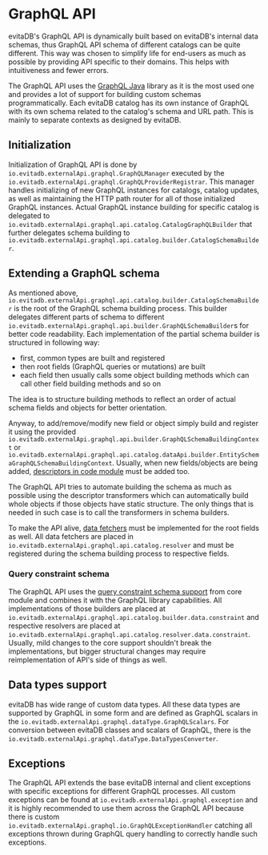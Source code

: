# GraphQL API

evitaDB's GraphQL API is dynamically built based on evitaDB's internal data schemas, thus GraphQL API schema of different
catalogs can be quite different. This way was chosen to simplify life for end-users as much as possible by providing 
API specific to their domains. This helps with intuitiveness and fewer errors.

The GraphQL API uses the [GraphQL Java](https://www.graphql-java.com/) library as it is the most used one and provides
a lot of support for building custom schemas programmatically.
Each evitaDB catalog has its own instance of GraphQL with its own schema related to the catalog's
schema and URL path. This is mainly to separate contexts as designed by evitaDB.

## Initialization

Initialization of GraphQL API is done by `io.evitadb.externalApi.graphql.GraphQLManager` executed by the
`io.evitadb.externalApi.graphql.GraphQLProviderRegistrar`. This manager handles initializing of new GraphQL instances for 
catalogs, catalog updates, as well as maintaining the HTTP path router for all of those initialized GraphQL instances.
Actual GraphQL instance building for specific catalog is delegated to `io.evitadb.externalApi.graphql.api.catalog.CatalogGraphQLBuilder`
that further delegates schema building to `io.evitadb.externalApi.graphql.api.catalog.builder.CatalogSchemaBuilder`.

## Extending a GraphQL schema

As mentioned above, `io.evitadb.externalApi.graphql.api.catalog.builder.CatalogSchemaBuilder` is the root of the GraphQL schema
building process. This builder delegates different parts of schema to different `io.evitadb.externalApi.graphql.api.builder.GraphQLSchemaBuilder`s
for better code readability. 
Each implementation of the partial schema builder is structured in following way:

- first, common types are built and registered
- then root fields (GraphQL queries or mutations) are built
- each field then usually calls some object building methods which can call other field building methods and so on

The idea is to structure building methods to reflect an order of actual schema fields and objects for better orientation.

Anyway, to add/remove/modify new field or object simply build and register it using the provided 
`io.evitadb.externalApi.graphql.api.builder.GraphQLSchemaBuildingContext` or 
`io.evitadb.externalApi.graphql.api.catalog.dataApi.builder.EntitySchemaGraphQLSchemaBuildingContext`. Usually, when new
fields/objects are being added, [descriptors in code module](external-apis.md#describing-model-entity) must be added too.

The GraphQL API tries to automate building the schema as much as possible using the descriptor transformers which can 
automatically build whole objects if those objects have static structure. The only things that is needed in such case is
to call the transformers in schema builders.

To make the API alive, [data fetchers](https://www.graphql-java.com/documentation/data-fetching) must be implemented for
the root fields as well. All data fetchers are placed in `io.evitadb.externalApi.graphql.api.catalog.resolver` and must
be registered during the schema building process to respective fields.

### Query constraint schema

The GraphQL API uses the [query constraint schema support](external-apis.md#query-constraint-schema) from core module
and combines it with the GraphQL library capabilities. All implementations of those builders are placed at 
`io.evitadb.externalApi.graphql.api.catalog.builder.data.constraint` and respective resolvers are placed at 
`io.evitadb.externalApi.graphql.api.catalog.resolver.data.constraint`. Usually, mild changes to the core support
shouldn't break the implementations, but bigger structural changes may require reimplementation of API's side of things as
well.

## Data types support

evitaDB has wide range of custom data types. All these data types are supported by GraphQL in some form and are defined
as GraphQL scalars in the `io.evitadb.externalApi.graphql.dataType.GraphQLScalars`. For conversion between evitaDB classes 
and scalars of GraphQL, there is the `io.evitadb.externalApi.graphql.dataType.DataTypesConverter`.

## Exceptions

The GraphQL API extends the base evitaDB internal and client exceptions with specific exceptions for different GraphQL
processes. All custom exceptions can be found at `io.evitadb.externalApi.graphql.exception` and it is highly recommended
to use them across the GraphQL API because there is custom `io.evitadb.externalApi.graphql.io.GraphQLExceptionHandler` 
catching all exceptions thrown during GraphQL query handling to correctly handle such exceptions.